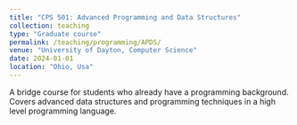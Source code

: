 ```yaml
---
title: "CPS 501: Advanced Programming and Data Structures"
collection: teaching
type: "Graduate course"
permalink: /teaching/programming/APDS/
venue: "University of Dayton, Computer Science"
date: 2024-01-01
location: "Ohio, Usa"
---
```


A bridge course for students who already have a programming background. Covers advanced data structures and programming techniques in a high level programming language.